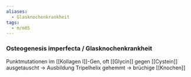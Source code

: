 ```yaml
---
aliases:
  - Glasknochenkrankheit
tags:
  - m/m05
---
```

### Osteogenesis imperfecta / Glasknochenkrankheit
Punktmutationen im [[Kollagen I]]-Gen, oft [[Glycin]] gegen [[Cystein]] ausgetauscht → Ausbildung Tripelhelix gehemmt → brüchige [[Knochen]]